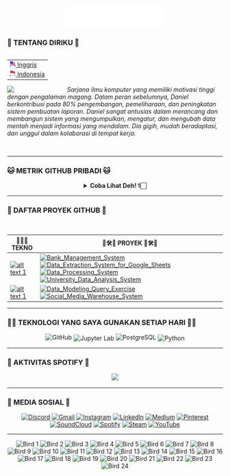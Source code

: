 <div align="center">
  <img src="/assets/header_hello-albesta_github_profile_en.svg" alt="Hi, Aku Daniel D. Albesta 👋 Aku adalah 🚀 pengembang asal Indonesia 🚀 Aku ❤️ Kalian semua XOXO">
</div>

### 🧙 TENTANG DIRIKU 🧙

<div align="right">
  <table align="right">
   <tr><td><a href="README.md"><img src="/assets/us_flag.png" height="13"> Inggris</a></td></tr>
   <tr><td><a href="additional_langs/README_id.md"><img src="/assets/id_flag.png" height="13"> Indonesia</a></td></tr>
  </table>

  <br>
</div>

<div>
  <img align="left" src="https://media.giphy.com/media/v1.Y2lkPTc5MGI3NjExanU4NHByM3V6Zmxzd2p3eGhuOWZxNjJ4Zjg0NThzcHlobWw4dmdrZyZlcD12MV9pbnRlcm5hbF9naWZfYnlfaWQmY3Q9cw/dMFZrx4ZdXCkRWuGLX/giphy.gif" width="140">

  <p align="left">
    <br>
    <em>Sarjana ilmu komputer yang memiliki motivasi tinggi dengan pengalaman magang. Dalam peran sebelumnya, Daniel berkontribusi pada 80% pengembangan, pemeliharaan, dan peningkatan sistem pembuatan laporan. Daniel sangat antusias dalam merancang dan membangun sistem yang mengumpulkan, mengatur, dan mengubah data mentah menjadi informasi yang mendalam. Dia gigih, mudah beradaptasi, dan unggul dalam kolaborasi di tempat kerja.</em>
  </p>
</div>

<br>

---

### 🐱 METRIK GITHUB PRIBADI 🐱

<div align="center">
  <details>
    <summary><b>Coba Lihat Deh! 👇🏻</b></summary>
    <br>

  <img src="https://metrics.lecoq.io/hello-albesta?template=classic&isocalendar=1&languages=1&activity=1&introduction=1&habits=1&achievements=1&repositories=1&code=1&followup=1&lines=1&base=header%2C%20activity%2C%20community%2C%20repositories%2C%20metadata&base.indepth=false&base.hireable=false&base.skip=false&repositories.batch=100&repositories.forks=false&repositories.affiliations=owner&isocalendar=false&isocalendar.duration=half-year&languages=false&languages.limit=8&languages.threshold=0%25&languages.other=false&languages.colors=github&languages.sections=most-used&languages.indepth=false&languages.analysis.timeout=15&languages.analysis.timeout.repositories=7.5&languages.categories=markup%2C%20programming&languages.recent.categories=markup%2C%20programming&languages.recent.load=300&languages.recent.days=14&lines=false&lines.sections=base&lines.repositories.limit=4&lines.history.limit=1&lines.delay=0&habits=false&habits.from=200&habits.days=14&habits.facts=true&habits.charts=false&habits.charts.type=classic&habits.trim=false&habits.languages.limit=8&habits.languages.threshold=0%25&followup=false&followup.sections=repositories&followup.indepth=false&followup.archived=true&repositories=false&repositories.pinned=0&repositories.starred=0&repositories.random=0&repositories.order=featured%2C%20pinned%2C%20starred%2C%20random&achievements=false&achievements.threshold=C&achievements.secrets=true&achievements.display=detailed&achievements.limit=0&activity=false&activity.limit=5&activity.load=300&activity.days=14&activity.visibility=all&activity.timestamps=false&activity.filter=all&code=false&code.lines=12&code.load=400&code.days=3&code.visibility=public&introduction=false&introduction.title=true&config.timezone=Asia%2FJakarta&config.twemoji=true&config.octicon=true">
  </details>
</div>

---

### 🚦 DAFTAR PROYEK GITHUB 🚥

<br>

| 👨🏻‍💻 **TEKNO** | 🚧🛠️🚧 **PROYEK** 🚧🛠️🚧 |
| - | - |
| [![ alt text 1 ](https://img.shields.io/badge/Python-306998?style=for-the-badge&logo=Python&logoColor=FFD343)](https://www.python.org/) | [![ Bank_Management_System ](https://img.shields.io/badge/GitHub-Bank_Management_System-181717?style=for-the-badge&logo=GitHub&logoColor=FFFFFF)](https://github.com/hello-albesta/Python-OOP-BankManagementSystem) [![ Data_Extraction_System_for_Google_Sheets ](https://img.shields.io/badge/GitHub-Data_Extraction_System_for_Google_Sheets-181717?style=for-the-badge&logo=GitHub&logoColor=FFFFFF)](https://github.com/hello-albesta/Python-ETL-DataExtractionSystemForGSheets) [![ Data_Processing_System ](https://img.shields.io/badge/GitHub-Data_Processing_System-181717?style=for-the-badge&logo=GitHub&logoColor=FFFFFF)](https://github.com/hello-albesta/Python-ParallelComputing-DataProcessingSystem) [![ University_Data_Analysis_System ](https://img.shields.io/badge/GitHub-University_Data_Analysis_System-181717?style=for-the-badge&logo=GitHub&logoColor=FFFFFF)](https://github.com/hello-albesta/Python-BDAPyspark-UniversityDataAnalysisSystem) |
| [![ alt text 1 ](https://img.shields.io/badge/PostgreSQL-0064A5?style=for-the-badge&logo=PostgreSQL&logoColor=FFFFFF)](https://www.postgresql.org/) | [![ Data_Modeling_Query_Exercise ](https://img.shields.io/badge/GitHub-Data_Modeling_Query_Exercise-181717?style=for-the-badge&logo=GitHub&logoColor=FFFFFF)](https://github.com/hello-albesta/SQL-DataModeling-QueryExercise) [![ Social_Media_Warehouse_System ](https://img.shields.io/badge/GitHub-Social_Media_Warehouse_System-181717?style=for-the-badge&logo=GitHub&logoColor=FFFFFF)](https://github.com/hello-albesta/SQL-DataWarehouse-SocialMediaWarehouseSystem) |

---

### 🐱‍💻 TEKNOLOGI YANG SAYA GUNAKAN SETIAP HARI 🐱‍💻

<div align="center">
  <img src="https://readme-components.vercel.app/api?component=logo&fill=black&logo=github&animation=spin&svgfill=6C6C6C" alt="GitHub">
  <img src="https://readme-components.vercel.app/api?component=logo&fill=black&logo=jupyter&animation=spin&svgfill=F47424" align="center" alt="Jupyter Lab">
  <img src="https://readme-components.vercel.app/api?component=logo&fill=black&logo=postgresql&animation=spin&svgfill=0064A5" alt="PostgreSQL">
  <img src="https://readme-components.vercel.app/api?component=logo&fill=black&logo=python&animation=spin&svgfill=FFD343" align="center" alt="Python">
</div>

---

### 🎵 AKTIVITAS SPOTIFY 🎵

<div align="center">
  <a href="https://spotify-github-profile.vercel.app/api/view?uid=31mit6lw4rk4zw5uikw62iv23x2a&redirect=true">
    <img src="https://spotify-github-profile.vercel.app/api/view?uid=31mit6lw4rk4zw5uikw62iv23x2a&cover_image=true&theme=default&show_offline=false&background_color=0d1117&interchange=true&bar_color_cover=true&bar_color=53b14f"/>
  </a>
</div>

---

### 🦄 MEDIA SOSIAL 🦄

<div align="center">
  <a href="https://discord.com/users/458449112254251009/"><img src="https://img.icons8.com/color/96/000000/discord-logo.png" alt="Discord"/></a>
  <a href="mailto:hello.albesta.work@gmail.com"><img src="https://img.icons8.com/color/96/000000/gmail.png" alt="Gmail"/></a>
  <a href="https://www.instagram.com/danielalbesta/"><img src="https://img.icons8.com/color/96/000000/instagram-new.png" alt="Instagram"/></a>
  <a href="https://www.linkedin.com/in/danielalbesta/"><img src="https://img.icons8.com/color/96/000000/linkedin.png" alt="LinkedIn"/></a>
  <a href="https://hello-albesta.medium.com/"><img src="https://img.icons8.com/color/96/000000/medium-logo.png" alt="Medium"/></a>
  <a href="https://id.pinterest.com/helloalbesta/"><img src="https://img.icons8.com/color/96/000000/pinterest--v1.png" alt="Pinterest"/></a>
  <a href="https://soundcloud.com/mrsimple_is_ajax"><img src="https://img.icons8.com/color/96/000000/soundcloud.png" alt="SoundCloud"/></a>
  <a href="https://open.spotify.com/user/31mit6lw4rk4zw5uikw62iv23x2a?si=ee1f248d906341a0"><img src="https://img.icons8.com/color/96/000000/spotify--v1.png" alt="Spotify"/></a>
  <a href="https://steamcommunity.com/id/hello-albesta"><img src="https://img.icons8.com/fluent/96/000000/steam.png" alt="Steam"/></a>
  <a href="https://www.youtube.com/@hello.albesta"><img src="https://img.icons8.com/color/96/000000/youtube.png" alt="YouTube"/></a>
</div>

---

<div align="center">
    <img src="https://cultofthepartyparrot.com/parrots/hd/hypnoparrotlight.gif" width="64" height="64" alt="Bird 1"/>
    <img src="https://cultofthepartyparrot.com/parrots/hd/hypnoparrotdark.gif" width="64" height="64" alt="Bird 2"/>
    <img src="https://cultofthepartyparrot.com/parrots/hd/opensourceparrot.gif" width="64" height="64" alt="Bird 3"/>
    <img src="https://cultofthepartyparrot.com/parrots/hd/footballparrot.gif" width="64" height="64" alt="Bird 4"/>
    <img src="https://cultofthepartyparrot.com/parrots/hd/pirateparrot.gif" width="64" height="64" alt="Bird 5"/>
    <img src="https://cultofthepartyparrot.com/parrots/hd/scienceparrot.gif" width="64" height="64" alt="Bird 6"/>
    <img src="https://cultofthepartyparrot.com/parrots/hd/laptop_parrot.gif" width="64" height="64" alt="Bird 7"/>
    <img src="https://cultofthepartyparrot.com/parrots/hd/mustacheparrot.gif" width="64" height="64" alt="Bird 8"/>
    <img src="https://cultofthepartyparrot.com/parrots/fixparrot.gif" width="70" height="64" alt="Bird 9"/>
    <img src="https://cultofthepartyparrot.com/parrots/slomoparrot.gif" width="64" height="64" alt="Bird 10"/>
    <img src="https://cultofthepartyparrot.com/parrots/asyncparrot.gif" width="70" height="64" alt="Bird 11"/>
    <img src="https://cultofthepartyparrot.com/parrots/hd/illuminatiparrot.gif" width="64" height="64" alt="Bird 12"/>
    <img src="https://cultofthepartyparrot.com/parrots/databaseparrot.gif" width="64" height="64" alt="Bird 13"/>
    <img src="https://cultofthepartyparrot.com/parrots/hd/githubparrot.gif" width="64" height="64" alt="Bird 14"/>
    <img src="https://cultofthepartyparrot.com/parrots/hd/exceptionallyfastparrot.gif" width="64" height="64" alt="Bird 15"/>
    <img src="https://cultofthepartyparrot.com/parrots/hd/meldparrot.gif" width="64" height="64" alt="Bird 16"/>
    <img src="https://cultofthepartyparrot.com/parrots/hd/moonwalkingparrot.gif" width="64" height="64" alt="Bird 17"/>
    <img src="https://cultofthepartyparrot.com/parrots/hd/spinningparrot.gif" width="64" height="64" alt="Bird 18"/>
    <img src="https://cultofthepartyparrot.com/parrots/hd/jumpingparrot.gif" width="64" height="64" alt="Bird 19"/>
    <img src="https://cultofthepartyparrot.com/parrots/hd/levitationparrot.gif" width="64" height="64" alt="Bird 20"/>
    <img src="https://cultofthepartyparrot.com/parrots/hd/dealwithitnowparrot.gif" width="64" height="64" alt="Bird 21"/>
    <img src="https://cultofthepartyparrot.com/flags/hd/indiaparrot.gif" width="64" height="64" alt="Bird 22"/>
    <img src="https://cultofthepartyparrot.com/parrots/hd/60fpsparrot.gif" width="64" height="64" alt="Bird 23"/>
    <img src="https://cultofthepartyparrot.com/parrots/hd/stableparrot.gif" width="64" height="64" alt="Bird 24"/>
</div>
